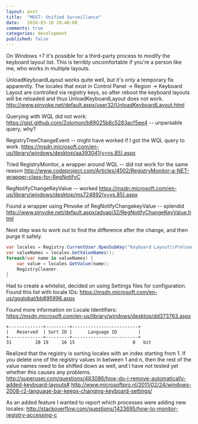 ```yaml
---
layout: post
title:  "MUST: Unified Surveillance"
date:   2016-03-18 20:46:00
comments: true
categories: development
published: false
---
```


On Windows +7 it's possible for a third-party process to modify the keyboard layout list. This is terribly uncomfortable if you're a person like me, who works in multiple layouts.

UnloadKeyboardLayout works quite well, but it's only a temporary fix apparently.
The locales that exist in Control Panel -> Region -> Keyboard Layout are controlled via registry keys, so after reboot the keyboard layouts will be reloaded and thus UnloadKeyboardLayout does not work.
http://www.pinvoke.net/default.aspx/user32/UnloadKeyboardLayout.html

Querying with WQL did not work:
https://gist.github.com/Zolomon/b89025b8c5283acf5ee4 -- unparsable query, why?

RegistryTreeChangeEvent -- might have worked if I got the WQL query to work.
https://msdn.microsoft.com/en-us/library/windows/desktop/aa393041(v=vs.85).aspx

Tried RegistryMonitor, a wrapper around WQL -- did not work for the same reason
http://www.codeproject.com/Articles/4502/RegistryMonitor-a-NET-wrapper-class-for-RegNotifyC

RegNotifyChangeKeyValue -- worked
https://msdn.microsoft.com/en-us/library/windows/desktop/ms724892(v=vs.85).aspx

Found a wrapper using PInvoke of RegNotifyChangekeyValue -- splendid
http://www.pinvoke.net/default.aspx/advapi32/RegNotifyChangeKeyValue.html


Next step was to work out to find the difference after the change, and then purge it safely.

``` c#
var locales = Registry.CurrentUser.OpenSubKey("Keyboard Layout\\Preload", false);
var valueNames = locales.GetValueNames();
foreach(var name in valueNames) {
    var value = locales.GetValue(name);
    RegistryCleaner.
}
```

Had to create a whitelist, decided on using Settings files for configuration.
Found this list with locale IDs:
https://msdn.microsoft.com/en-us/goglobal/bb895996.aspx

Found more information on Locale Identifiers:
https://msdn.microsoft.com/en-us/library/windows/desktop/dd373763.aspx

``` text
+-------------+---------+-------------------------+
|   Reserved  | Sort ID |      Language ID        |
+-------------+---------+-------------------------+
31         20 19     16 15                      0   bit
```

Realized that the registry is sorting locales with an index starting from 1.
If you delete one of the registry values in between 1 and n, then the rest of the value names need to be shifted down as well, and I have not tested yet whether this causes any problems.
http://superuser.com/questions/483086/how-do-i-remove-automatically-added-keyboard-layouts#
http://www.microsoftpro.nl/2011/02/24/windows-2008-r2-language-bar-keeps-changing-keyboard-settings/

As an added feature I wanted to report which processes were adding new locales:
http://stackoverflow.com/questions/1423695/how-to-monitor-registry-accessing-c
